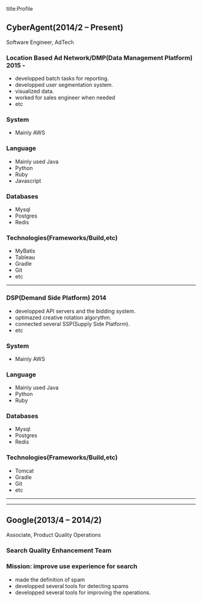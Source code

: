 title:Profile

## CyberAgent(2014/2 – Present)
Software Engineer, AdTech

### Location Based Ad Network/DMP(Data Management Platform) 2015 -
* developped batch tasks for reporting.
* developped user segmentation system.
* visualized data.
* worked for sales engineer when needed
* etc

### System  
* Mainly AWS
### Language  
* Mainly used Java
* Python
* Ruby
* Javascript
### Databases  
* Mysql
* Postgres
* Redis
### Technologies(Frameworks/Build,etc)  
* MyBatis
* Tableau
* Gradle
* Git
* etc

----

### DSP(Demand Side Platform) 2014
* developped API servers and the bidding system.
* optimazed creative rotation algorythm.
* connected several SSP(Supply Side Platform).
* etc

### System  
* Mainly AWS

### Language   
* Mainly used Java
* Python  
* Ruby

### Databases  
* Mysql
* Postgres
* Redis

### Technologies(Frameworks/Build,etc)  
* Tomcat
* Gradle
* Git
* etc

  
----
  
----
   
   
## Google(2013/4 – 2014/2)
Associate, Product Quality Operations  
  
### Search Quality Enhancement Team  
### Mission: improve use experience for search  
* made the definition of spam
* developped several tools for detecting spams
* developped several tools for improving the operations.


